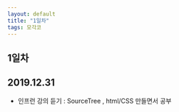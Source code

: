 ```yaml
---
layout: default
title: "1일차"
tags: 모각코
---
```


## 1일차

## 2019.12.31

- 인프런 강의 듣기 : SourceTree , html/CSS 만들면서 공부

